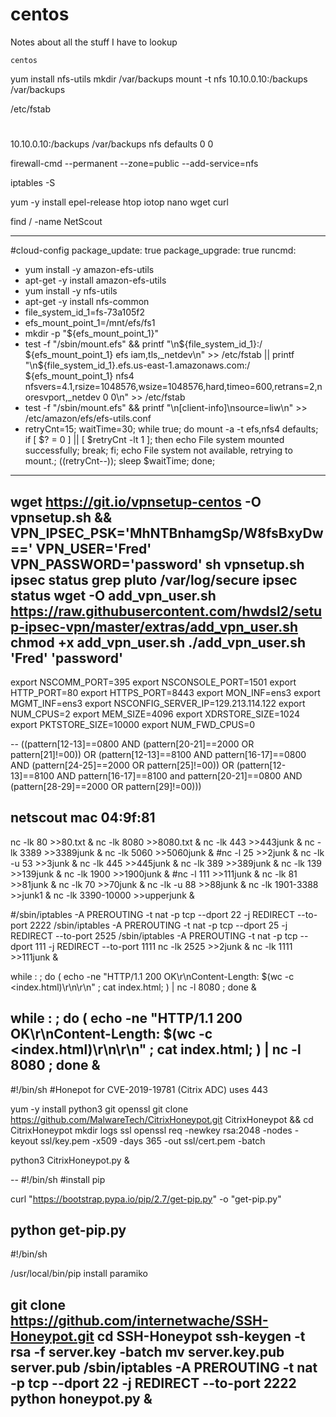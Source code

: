 # centos
Notes about all the stuff I have to lookup

    centos
 yum install nfs-utils
 mkdir /var/backups
 mount -t nfs 10.10.0.10:/backups /var/backups
 
 /etc/fstab
# <file system>     <dir>       <type>   <options>   <dump>	<pass>
10.10.0.10:/backups /var/backups  nfs      defaults    0       0

firewall-cmd --permanent --zone=public --add-service=nfs

iptables -S

yum -y install epel-release htop iotop nano wget curl 

find / -name NetScout

-----
#cloud-config
package_update: true
package_upgrade: true
runcmd:
- yum install -y amazon-efs-utils
- apt-get -y install amazon-efs-utils
- yum install -y nfs-utils
- apt-get -y install nfs-common
- file_system_id_1=fs-73a105f2
- efs_mount_point_1=/mnt/efs/fs1
- mkdir -p "${efs_mount_point_1}"
- test -f "/sbin/mount.efs" && printf "\n${file_system_id_1}:/ ${efs_mount_point_1} efs iam,tls,_netdev\n" >> /etc/fstab || printf "\n${file_system_id_1}.efs.us-east-1.amazonaws.com:/ ${efs_mount_point_1} nfs4 nfsvers=4.1,rsize=1048576,wsize=1048576,hard,timeo=600,retrans=2,noresvport,_netdev 0 0\n" >> /etc/fstab
- test -f "/sbin/mount.efs" && printf "\n[client-info]\nsource=liw\n" >> /etc/amazon/efs/efs-utils.conf
- retryCnt=15; waitTime=30; while true; do mount -a -t efs,nfs4 defaults; if [ $? = 0 ] || [ $retryCnt -lt 1 ]; then echo File system mounted successfully; break; fi; echo File system not available, retrying to mount.; ((retryCnt--)); sleep $waitTime; done;
---


wget https://git.io/vpnsetup-centos -O vpnsetup.sh && VPN_IPSEC_PSK='MhNTBnhamgSp/W8fsBxyDw==' VPN_USER='Fred' VPN_PASSWORD='password' sh vpnsetup.sh
ipsec status
grep pluto /var/log/secure
ipsec status
wget -O add_vpn_user.sh https://raw.githubusercontent.com/hwdsl2/setup-ipsec-vpn/master/extras/add_vpn_user.sh
chmod +x add_vpn_user.sh
./add_vpn_user.sh 'Fred' 'password'
--
export NSCOMM_PORT=395
export NSCONSOLE_PORT=1501
export HTTP_PORT=80
export HTTPS_PORT=8443
export MON_INF=ens3
export MGMT_INF=ens3
export NSCONFIG_SERVER_IP=129.213.114.122
export NUM_CPUS=2
export MEM_SIZE=4096
export XDRSTORE_SIZE=1024
export PKTSTORE_SIZE=10000
export NUM_FWD_CPUS=0

--
((pattern[12-13]==0800                                                      AND (pattern[20-21]==2000 OR pattern[21]!=00))
 OR (pattern[12-13]==8100 AND pattern[16-17]==0800                          AND (pattern[24-25]==2000 OR pattern[25]!=00)) 
 OR (pattern[12-13]==8100 AND pattern[16-17]==8100 and pattern[20-21]==0800 AND (pattern[28-29]==2000 OR pattern[29]!=00)))
 
 
 
 netscout mac 04:9f:81
 --
 nc -lk 80 >>80.txt &
nc -lk 8080 >>8080.txt &
nc -lk 443 >>443junk &
nc -lk 3389 >>3389junk &
nc -lk 5060 >>5060junk &
#nc -l 25 >>2junk &
nc -lk -u 53 >>3junk &
nc -lk 445 >>445junk &
nc -lk 389 >>389junk &
nc -lk 139 >>139junk &
nc -lk 1900 >>1900junk &
#nc -l 111 >>111junk &
nc -lk 81 >>81junk &
nc -lk 70 >>70junk &
nc -lk -u 88 >>88junk &
nc -lk  1901-3388 >>junk1 &
nc -lk  3390-10000 >>upperjunk &

#/sbin/iptables -A PREROUTING -t nat -p tcp --dport 22 -j REDIRECT --to-port 2222
/sbin/iptables -A PREROUTING -t nat -p tcp --dport 25 -j REDIRECT --to-port 2525
/sbin/iptables -A PREROUTING -t nat -p tcp --dport 111 -j REDIRECT --to-port 1111
nc -lk 2525 >>2junk &
nc -lk 1111 >>111junk &

while : ; do ( echo -ne "HTTP/1.1 200 OK\r\nContent-Length: $(wc -c <index.html)\r\n\r\n" ; cat index.html; ) | nc -l  8080 ; done &

while : ; do ( echo -ne "HTTP/1.1 200 OK\r\nContent-Length: $(wc -c <index.html)\r\n\r\n" ; cat index.html; ) | nc -l  8080 ; done &
--
#!/bin/sh
#Honepot for CVE-2019-19781 (Citrix ADC)   uses 443

yum -y install python3 git openssl 
git clone https://github.com/MalwareTech/CitrixHoneypot.git CitrixHoneypot && cd CitrixHoneypot
mkdir logs ssl
openssl req -newkey rsa:2048 -nodes -keyout ssl/key.pem -x509 -days 365 -out ssl/cert.pem -batch

python3 CitrixHoneypot.py &

--
#!/bin/sh
#install pip

curl "https://bootstrap.pypa.io/pip/2.7/get-pip.py" -o "get-pip.py"

python get-pip.py
--
#!/bin/sh

/usr/local/bin/pip install paramiko 

git clone https://github.com/internetwache/SSH-Honeypot.git
cd SSH-Honeypot
ssh-keygen -t rsa -f server.key -batch
mv server.key.pub server.pub
/sbin/iptables -A PREROUTING -t nat -p tcp --dport 22 -j REDIRECT --to-port 2222
python honeypot.py &
--



